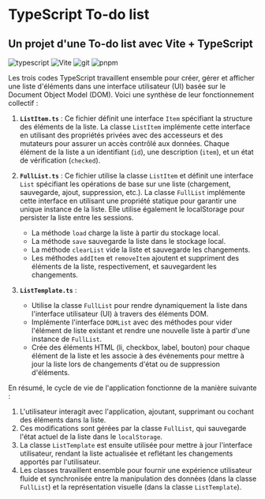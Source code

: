 # TypeScript To-do list

## Un projet d'une To-do list avec Vite + TypeScript

<!-- <p float="left">
    <img src="sources/ipad_silver_portrait.png" width="300">
    <img src="sources/iphone12black_portrait.png" width="200">
    <img src="sources/imac2015retina_front.png" width="400">
</p> -->
<p>
<p>
      <img alt="typescript" src="https://img.shields.io/badge/typescript-%23007ACC.svg?flat-square&logo=typescript&logoColor=white" />
      <img alt="Vite" src="https://img.shields.io/badge/vite-%23646CFF.svg?style=flat-square&logo=vite&logoColor=white" />
      <img alt="git" src="https://img.shields.io/badge/-Git-F05032?style=flat-square&logo=git&logoColor=white" />
      <img alt="pnpm" src="https://img.shields.io/badge/pnpm-%234a4a4a.svg?style=flat&logo=pnpm&logoColor=f69220" />

</p>

Les trois codes TypeScript travaillent ensemble pour créer, gérer et afficher une liste d'éléments dans une interface utilisateur (UI) basée sur le Document Object Model (DOM). Voici une synthèse de leur fonctionnement collectif :

1.  **`ListItem.ts`** : Ce fichier définit une interface `Item` spécifiant la structure des éléments de la liste. La classe `ListItem` implémente cette interface en utilisant des propriétés privées avec des accesseurs et des mutateurs pour assurer un accès contrôlé aux données. Chaque élément de la liste a un identifiant (`id`), une description (`item`), et un état de vérification (`checked`).
2.  **`FullList.ts`** : Ce fichier utilise la classe `ListItem` et définit une interface `List` spécifiant les opérations de base sur une liste (chargement, sauvegarde, ajout, suppression, etc.). La classe `FullList` implémente cette interface en utilisant une propriété statique pour garantir une unique instance de la liste. Elle utilise également le localStorage pour persister la liste entre les sessions.

    -   La méthode `load` charge la liste à partir du stockage local.
    -   La méthode `save` sauvegarde la liste dans le stockage local.
    -   La méthode `clearList` vide la liste et sauvegarde les changements.
    -   Les méthodes `addItem` et `removeItem` ajoutent et suppriment des éléments de la liste, respectivement, et sauvegardent les changements.

3.  **`ListTemplate.ts`** :

    -   Utilise la classe `FullList` pour rendre dynamiquement la liste dans l'interface utilisateur (UI) à travers des éléments DOM.
    -   Implémente l'interface `DOMList` avec des méthodes pour vider l'élément de liste existant et rendre une nouvelle liste à partir d'une instance de `FullList`.
    -   Crée des éléments HTML (li, checkbox, label, bouton) pour chaque élément de la liste et les associe à des événements pour mettre à jour la liste lors de changements d'état ou de suppression d'éléments.

En résumé, le cycle de vie de l'application fonctionne de la manière suivante :

1.  L'utilisateur interagit avec l'application, ajoutant, supprimant ou cochant des éléments dans la liste.
2.  Ces modifications sont gérées par la classe `FullList`, qui sauvegarde l'état actuel de la liste dans le `localStorage`.
3.  La classe `ListTemplate` est ensuite utilisée pour mettre à jour l'interface utilisateur, rendant la liste actualisée et reflétant les changements apportés par l'utilisateur.
4.  Les classes travaillent ensemble pour fournir une expérience utilisateur fluide et synchronisée entre la manipulation des données (dans la classe `FullList`) et la représentation visuelle (dans la classe `ListTemplate`).
